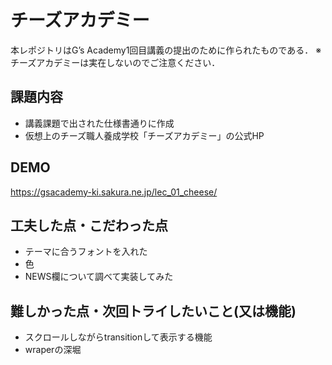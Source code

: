 # チーズアカデミー

本レポジトリはG’s Academy1回目講義の提出のために作られたものである．
※チーズアカデミーは実在しないのでご注意ください．



## 課題内容

- 講義課題で出された仕様書通りに作成
- 仮想上のチーズ職人養成学校「チーズアカデミー」の公式HP

## DEMO
https://gsacademy-ki.sakura.ne.jp/lec_01_cheese/



## 工夫した点・こだわった点

- テーマに合うフォントを入れた
- 色
- NEWS欄について調べて実装してみた

## 難しかった点・次回トライしたいこと(又は機能)

- スクロールしながらtransitionして表示する機能
- wraperの深堀

